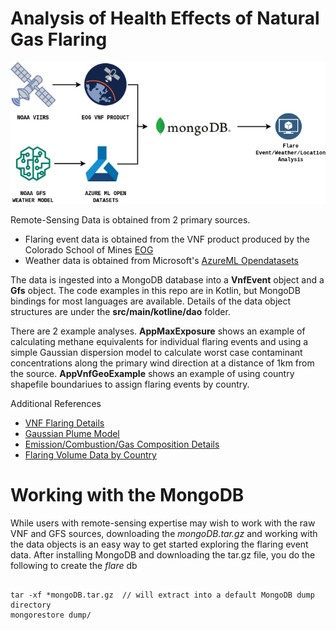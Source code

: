 # Analysis of Health Effects of Natural Gas Flaring


![Data Model](data/images/dataflow.png)

Remote-Sensing Data is obtained from 2 primary sources.
- Flaring event data is obtained from the VNF product produced by the Colorado School of Mines [EOG](https://payneinstitute.mines.edu/eog/)
- Weather data is obtained from Microsoft's [AzureML Opendatasets](https://docs.microsoft.com/en-us/python/api/azureml-opendatasets/azureml.opendatasets.noaagfsweather?view=azure-ml-py)

The data is ingested into a MongoDB database into a **VnfEvent** object and a **Gfs** object.  The code examples in this repo are in Kotlin, but MongoDB bindings for most languages are available.  Details of the data object structures are under the **src/main/kotline/dao** folder.

There are 2 example analyses.  **AppMaxExposure** shows an example of calculating methane equivalents for individual flaring events and using a simple Gaussian dispersion model to calculate worst case contaminant concentrations along the primary wind direction at a distance of 1km from the source.  **AppVnfGeoExample** shows an example of using country shapefile boundariues to assign flaring events by country.

Additional References
- [VNF Flaring Details](mdpi.com/1996-1073/9/1/14/htm)
- [Gaussian Plume Model](https://www.eng.uwo.ca/people/esavory/Gaussian%20plumes.pdf)
- [Emission/Combustion/Gas Composition Details](https://www.sciencedirect.com/science/article/pii/S1018363915000203)
- [Flaring Volume Data by Country](https://thedocs.worldbank.org/en/doc/1f7221545bf1b7c89b850dd85cb409b0-0400072021/original/WB-GGFR-Report-Design-05a.pdf)

# Working with the MongoDB
While users with remote-sensing expertise may wish to work with the raw VNF and GFS sources, downloading the *mongoDB.tar.gz* and working with the data objects is an easy way to get started exploring the flaring event data.  After installing MongoDB and downloading the tar.gz file, you do the following to create the *flare* db
<pre><code>
tar -xf *mongoDB.tar.gz  // will extract into a default MongoDB dump directory
mongorestore dump/
</pre></code>
